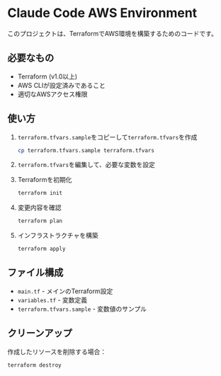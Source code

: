 # Claude Code AWS Environment

このプロジェクトは、TerraformでAWS環境を構築するためのコードです。

## 必要なもの

- Terraform (v1.0以上)
- AWS CLIが設定済みであること
- 適切なAWSアクセス権限

## 使い方

1. `terraform.tfvars.sample`をコピーして`terraform.tfvars`を作成
   ```bash
   cp terraform.tfvars.sample terraform.tfvars
   ```

2. `terraform.tfvars`を編集して、必要な変数を設定

3. Terraformを初期化
   ```bash
   terraform init
   ```

4. 変更内容を確認
   ```bash
   terraform plan
   ```

5. インフラストラクチャを構築
   ```bash
   terraform apply
   ```

## ファイル構成

- `main.tf` - メインのTerraform設定
- `variables.tf` - 変数定義
- `terraform.tfvars.sample` - 変数値のサンプル

## クリーンアップ

作成したリソースを削除する場合：
```bash
terraform destroy
```